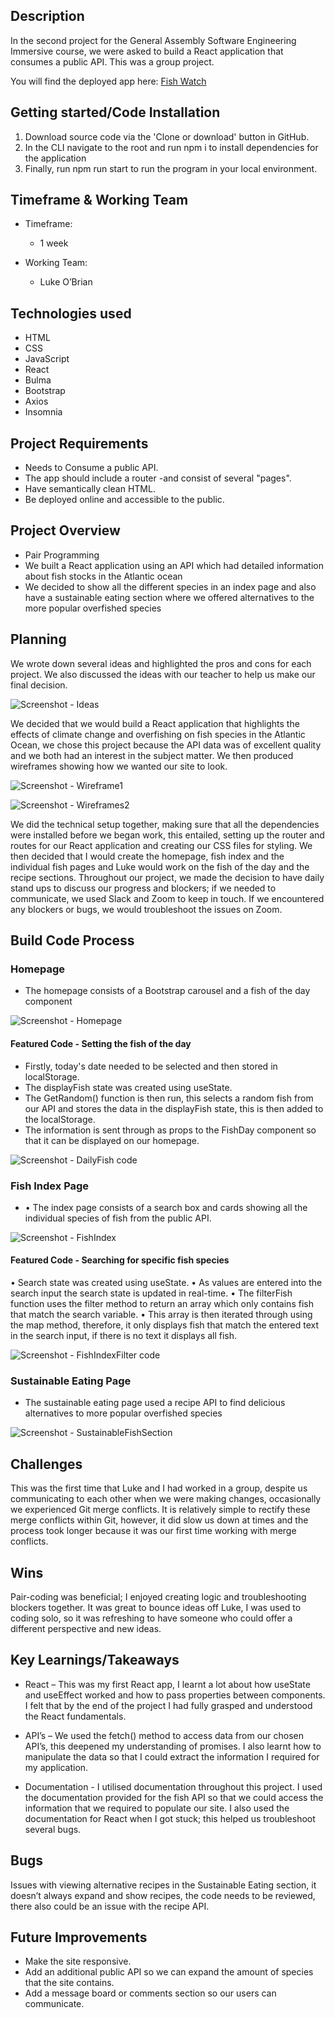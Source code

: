 
## Description

In the second project for the General Assembly Software Engineering Immersive course, we were asked to build a React application that consumes a public API. This was a group project.

You will find the deployed app here:  [Fish Watch](https://fish-watch.netlify.app/)

## Getting started/Code Installation

1.	Download source code via the 'Clone or download' button in GitHub.
2.	In the CLI navigate to the root and run npm i to install dependencies for the application
3.	Finally, run npm run start to run the program in your local environment.

## Timeframe & Working Team

-	Timeframe: 
    -	1 week

-	Working Team:
    -	Luke O’Brian


## Technologies used 
* HTML
* CSS
* JavaScript
* React
* Bulma
* Bootstrap
* Axios
* Insomnia

## Project Requirements

-	Needs to Consume a public API.
-	The app should include a router -and consist of several "pages".
-	Have semantically clean HTML.
-	Be deployed online and accessible to the public.


## Project Overview

- Pair Programming
- We built a React application using an API which had detailed information about fish stocks in the Atlantic ocean
- We decided to show all the different species in an index page and also have a sustainable eating section where we offered alternatives to the more popular overfished species


## Planning

We wrote down several ideas and highlighted the pros and cons for each project. We also discussed the ideas with our teacher to help us make our final decision.

![Screenshot - Ideas](https://github.com/dancfc84/Project-2/blob/main/screenshots/ideas.png)

We decided that we would build a React application that highlights the effects of climate change and overfishing on fish species in the Atlantic Ocean, we chose this project because the API data was of excellent quality and we both had an interest in the subject matter. We then produced wireframes showing how we wanted our site to look.

![Screenshot - Wireframe1](https://github.com/dancfc84/Project-2/blob/main/screenshots/wireframes1.png)

![Screenshot - Wireframes2](https://github.com/dancfc84/Project-2/blob/main/screenshots/wireframes2.png)

We did the technical setup together, making sure that all the dependencies were installed before we began work, this entailed, setting up the router and routes for our React application and creating our CSS files for styling. 
We then decided that I would create the homepage, fish index and the individual fish pages and Luke would work on the fish of the day and the recipe sections.  Throughout our project, we made the decision to have daily stand ups to discuss our progress and blockers; if we needed to communicate, we used Slack and Zoom to keep in touch. If we encountered any blockers or bugs, we would troubleshoot the issues on Zoom.


## Build Code Process

### Homepage

- The homepage consists of a Bootstrap carousel and a fish of the day component

![Screenshot - Homepage](https://github.com/dancfc84/Project-2/blob/main/screenshots/HomePage.png)

#### Featured Code - Setting the fish of the day

-	Firstly, today's date needed to be selected and then stored in localStorage.
-	The displayFish state was created using useState.
-	The GetRandom() function is then run, this selects a random fish from our API and stores the data in the displayFish state, this is then added to the localStorage.
-	The information is sent through as props to the FishDay component so that it can be displayed on our homepage.

![Screenshot - DailyFish code](https://github.com/dancfc84/Project-2/blob/main/screenshots/DailyFish.png)

### Fish Index Page

- •	The index page consists of a search box and cards showing all the individual species of fish from the public API.

![Screenshot - FishIndex](https://github.com/dancfc84/Project-2/blob/main/screenshots/FishIndex.png)

#### Featured Code - Searching for specific fish species
•	Search state was created using useState.
•	As values are entered into the search input the search state is updated in real-time.
•	The filterFish function uses the filter method to return an array which only contains fish that match the search variable.
•	This array is then iterated through using the map method, therefore, it only displays fish that match the entered text in the search input, if there is no text it displays all fish.

![Screenshot - FishIndexFilter code](https://github.com/dancfc84/Project-2/blob/main/screenshots/FishIndexFilter.png)

### Sustainable Eating Page

- The sustainable eating page used a recipe API to find delicious alternatives to more popular overfished species

![Screenshot - SustainableFishSection](https://github.com/dancfc84/Project-2/blob/main/screenshots/SustainableFish.png)

## Challenges

This was the first time that Luke and I had worked in a group, despite us communicating to each other when we were making changes, occasionally we experienced Git merge conflicts. It is relatively simple to rectify these merge conflicts within Git, however, it did slow us down at times and the process took longer because it was our first time working with merge conflicts.

## Wins

Pair-coding was beneficial; I enjoyed creating logic and troubleshooting blockers together. It was great to bounce ideas off Luke, I was used to coding solo, so it was refreshing to have someone who could offer a different perspective and new ideas.

## Key Learnings/Takeaways

- React – This was my first React app, I learnt a lot about how useState and useEffect worked and how to pass properties between components.  I felt that by the end of the project I had fully grasped and understood the React fundamentals.

- API’s – We used the fetch() method to access data from our chosen API’s, this deepened my understanding of promises. I also learnt how to manipulate the data so that I could extract the information I required for my application.

- Documentation - I utilised documentation throughout this project. I used the documentation provided for the fish API so that we could access the information that we required to populate our site. I also used the documentation for React when I got stuck; this helped us troubleshoot several bugs.

## Bugs

Issues with viewing alternative recipes in the Sustainable Eating section, it doesn’t always expand and show recipes, the code needs to be reviewed, there also could be an issue with the recipe API.

## Future Improvements

- Make the site responsive.
- Add an additional public API so we can expand the amount of species that the site contains.
- Add a message board or comments section so our users can communicate.

